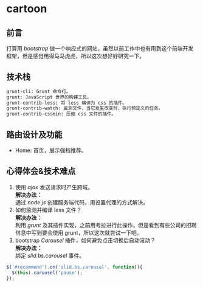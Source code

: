 # cartoon

## 前言
打算用 *bootstrap* 做一个响应式的网站，虽然以前工作中也有用到这个前端开发框架，但是感觉用得马马虎虎，所以这次想好好研究一下。

## 技术栈
``` bash
grunt-cli: Grunt 命令行。
grunt: JavaScript 世界的构建工具。
grunt-contrib-less: 将 less 编译为 css 的插件。
grunt-contrib-watch: 监测文件，当它发生改变时，执行预定义的任务。
grunt-contrib-cssmin: 压缩 css 文件的插件。
```

## 路由设计及功能
- Home: 首页，展示强档推荐。

## 心得体会&技术难点
1. 使用 *ajax* 发送请求时产生跨域。  
**解决办法：**  
通过 *node.js* 创建服务端代码，用设置代理的方式解决。
2. 如何监测并编译 less 文件？  
**解决办法：**  
利用 *grunt* 及其插件实现，之前用考拉进行此操作，但是看到有些公司的招聘信息中写到要会使用 grunt，所以这次就尝试一下吧。
3. bootstrap *Carousel* 插件，如何避免点击切换后自动滚动？  
**解决办法：**  
绑定 *slid.bs.carousel* 事件。
```javascript
$('#recommend').on('slid.bs.carousel', function(){
  $(this).carousel('pause');
});
```
